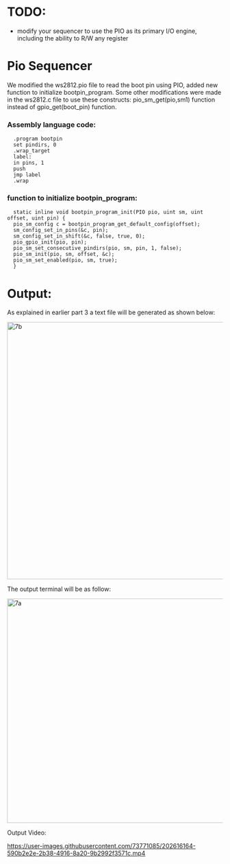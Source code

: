# TODO: #
* modify your sequencer to use the PIO as its primary I/O engine, including the ability to R/W any register

# Pio Sequencer #

We modified the ws2812.pio file to read the boot pin using PIO, added new function to initialize bootpin_program. Some other modifications were made in the ws2812.c file to use these constructs: pio_sm_get(pio,sm1) function instead of gpio_get(boot_pin) function.

### Assembly language code:

      .program bootpin
      set pindirs, 0
      .wrap_target
      label:
      in pins, 1
      push
      jmp label
      .wrap

### function to initialize bootpin_program:

      static inline void bootpin_program_init(PIO pio, uint sm, uint offset, uint pin) {
      pio_sm_config c = bootpin_program_get_default_config(offset);
      sm_config_set_in_pins(&c, pin);
      sm_config_set_in_shift(&c, false, true, 0);
      pio_gpio_init(pio, pin);
      pio_sm_set_consecutive_pindirs(pio, sm, pin, 1, false);
      pio_sm_init(pio, sm, offset, &c);
      pio_sm_set_enabled(pio, sm, true);
      }
      
# Output: #

As explained in earlier part 3 a text file will be generated as shown below: 

<img width="600" alt="7b" src="https://user-images.githubusercontent.com/114259992/202722487-b54210df-3cc8-40a1-a2c1-6509970ea33b.png">

The output terminal will be as follow:

<img width="523" alt="7a" src="https://user-images.githubusercontent.com/114259992/202722457-e5e41178-6d88-4288-b652-17abe874a045.png">

Output Video:

https://user-images.githubusercontent.com/73771085/202616164-590b2e2e-2b38-4916-8a20-9b2992f3571c.mp4

